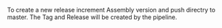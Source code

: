 To create a new release increment Assembly version and push directry to master. The Tag and Release will be created by the pipeline.